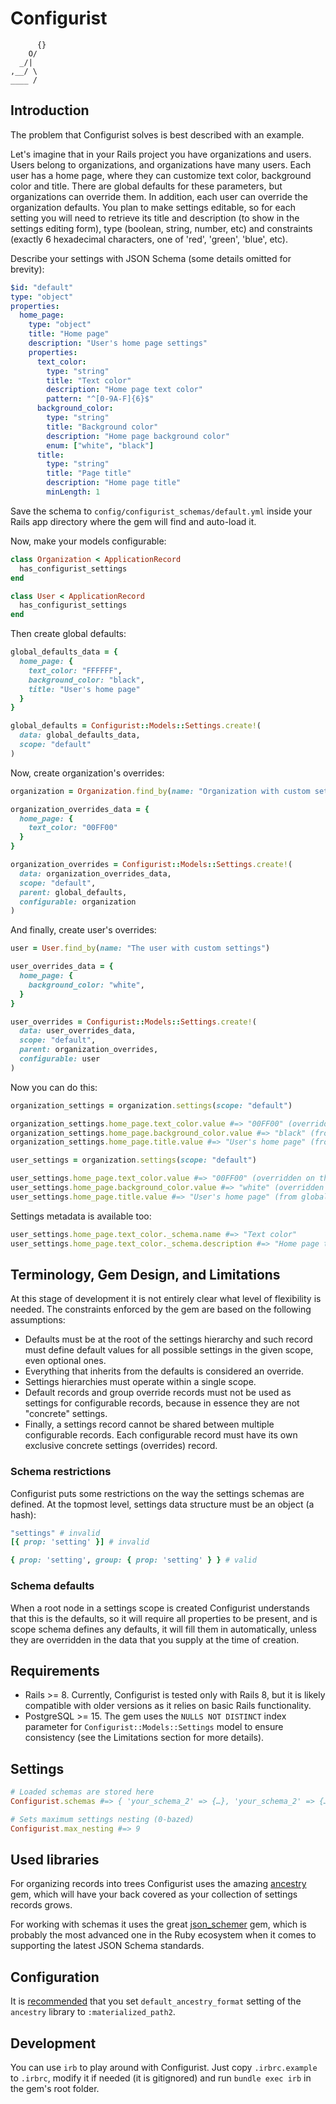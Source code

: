 # Configurist

```
      {}
    O/
  _/|
,__/ \
____ /
```

## Introduction

The problem that Configurist solves is best described with an example.

Let's imagine that in your Rails project you have organizations and users. Users belong to organizations, and organizations have many users. Each user has a home page, where they can customize text color, background color and title. There are global defaults for these parameters, but organizations can override them. In addition, each user can override the organization defaults.
You plan to make settings editable, so for each setting you will need to retrieve its title and description (to show in the settings editing form), type (boolean, string, number, etc) and constraints (exactly 6 hexadecimal characters, one of 'red', 'green', 'blue', etc).

Describe your settings with JSON Schema (some details omitted for brevity):

```YAML
$id: "default"
type: "object"
properties:
  home_page:
    type: "object"
    title: "Home page"
    description: "User's home page settings"
    properties:
      text_color:
        type: "string"
        title: "Text color"
        description: "Home page text color"
        pattern: "^[0-9A-F]{6}$"
      background_color:
        type: "string"
        title: "Background color"
        description: "Home page background color"
        enum: ["white", "black"]
      title:
        type: "string"
        title: "Page title"
        description: "Home page title"
        minLength: 1
```

Save the schema to `config/configurist_schemas/default.yml` inside your Rails app directory where the gem will find and auto-load it.

Now, make your models configurable:

```ruby
class Organization < ApplicationRecord
  has_configurist_settings
end

class User < ApplicationRecord
  has_configurist_settings
end
```

Then create global defaults:

```ruby
global_defaults_data = {
  home_page: {
    text_color: "FFFFFF",
    background_color: "black",
    title: "User's home page"
  }
}

global_defaults = Configurist::Models::Settings.create!(
  data: global_defaults_data,
  scope: "default"
)
```

Now, create organization's overrides:

```ruby
organization = Organization.find_by(name: "Organization with custom settings")

organization_overrides_data = {
  home_page: {
    text_color: "00FF00"
  }
}

organization_overrides = Configurist::Models::Settings.create!(
  data: organization_overrides_data,
  scope: "default",
  parent: global_defaults,
  configurable: organization
)
```

And finally, create user's overrides:

```ruby
user = User.find_by(name: "The user with custom settings")

user_overrides_data = {
  home_page: {
    background_color: "white",
  }
}

user_overrides = Configurist::Models::Settings.create!(
  data: user_overrides_data,
  scope: "default",
  parent: organization_overrides,
  configurable: user
)
```

Now you can do this:

```ruby
organization_settings = organization.settings(scope: "default")

organization_settings.home_page.text_color.value #=> "00FF00" (overridden on the organization level)
organization_settings.home_page.background_color.value #=> "black" (from global defaults)
organization_settings.home_page.title.value #=> "User's home page" (from global defaults)

user_settings = organization.settings(scope: "default")

user_settings.home_page.text_color.value #=> "00FF00" (overridden on the organization level)
user_settings.home_page.background_color.value #=> "white" (overridden on the user level)
user_settings.home_page.title.value #=> "User's home page" (from global defaults)
```

Settings metadata is available too:

```ruby
user_settings.home_page.text_color._schema.name #=> "Text color"
user_settings.home_page.text_color._schema.description #=> "Home page text color"
```

## Terminology, Gem Design, and Limitations

At this stage of development it is not entirely clear what level of flexibility is needed. The constraints enforced by the gem are based on the following assumptions:
- Defaults must be at the root of the settings hierarchy and such record must define default values for all possible settings in the given scope, even optional ones.
- Everything that inherits from the defaults is considered an override.
- Settings hierarchies must operate within a single scope.
- Default records and group override records must not be used as settings for configurable records, because in essence they are not "concrete" settings.
- Finally, a settings record cannot be shared between multiple configurable records. Each configurable record must have its own exclusive concrete settings (overrides) record.

### Schema restrictions
Configurist puts some restrictions on the way the settings schemas are defined. At the topmost level, settings data structure must be an object (a hash):

```ruby
"settings" # invalid
[{ prop: 'setting' }] # invalid

{ prop: 'setting', group: { prop: 'setting' } } # valid
```

### Schema defaults
When a root node in a settings scope is created Configurist understands that this is the defaults, so it will require all properties to be present, and is scope schema defines any defaults, it will fill them in automatically, unless they are overridden in the data that you supply at the time of creation.

## Requirements

- Rails >= 8. Currently, Configurist is tested only with Rails 8, but it is likely compatible with older versions as it relies on basic Rails functionality.
- PostgreSQL >= 15. The gem uses the `NULLS NOT DISTINCT` index parameter for `Configurist::Models::Settings` model to ensure consistency (see the Limitations section for more details).

## Settings
```ruby
# Loaded schemas are stored here
Configurist.schemas #=> { 'your_schema_2' => {…}, 'your_schema_2' => {…} }

# Sets maximum settings nesting (0-bazed)
Configurist.max_nesting #=> 9
```

## Used libraries
For organizing records into trees Configurist uses the amazing [ancestry](https://github.com/stefankroes/ancestry) gem, which will have your back covered as your collection of settings records grows.

For working with schemas it uses the great [json_schemer](https://github.com/davishmcclurg/json_schemer) gem, which is probably the most advanced one in the Ruby ecosystem when it comes to supporting the latest JSON Schema standards.

## Configuration
It is [recommended](https://github.com/stefankroes/ancestry/tree/master?tab=readme-ov-file#configure-ancestry-defaults) that you set `default_ancestry_format` setting of the `ancestry` library to `:materialized_path2`.

## Development
You can use `irb` to play around with Configurist. Just copy `.irbrc.example` to `.irbrc`, modify it if needed (it is gitignored) and run `bundle exec irb` in the gem's root folder.
